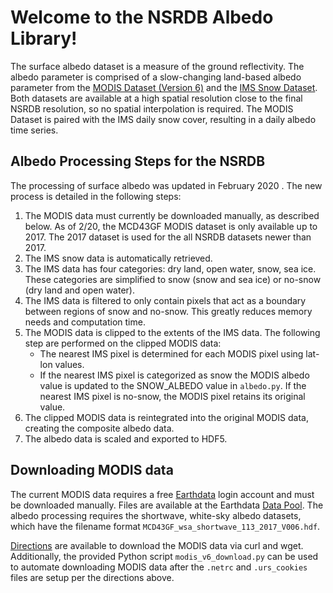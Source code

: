 # Welcome to the NSRDB Albedo Library!

The surface albedo dataset is a measure of the ground reflectivity. 
The albedo parameter is comprised of a slow-changing land-based albedo parameter from the 
[MODIS Dataset (Version 6)](https://lpdaac.usgs.gov/news/release-modis-version-6-brdfalbedo-gap-filled-snow-free-product/)
and the [IMS Snow Dataset](https://nsidc.org/data/g02156). 
Both datasets are available at a high spatial resolution close to the final NSRDB resolution, so no spatial interpolation is required. 
The MODIS Dataset is paired with the IMS daily snow cover, resulting in a daily albedo time series. 

## Albedo Processing Steps for the NSRDB

The processing of surface albedo was updated in February 2020 . The new process is detailed in the following steps:

1. The MODIS data must currently be downloaded manually, as described below. As of 2/20, the MCD43GF MODIS dataset is only available up to 2017. The 2017 dataset is used for the all NSRDB datasets newer than 2017. 
2. The IMS snow data is automatically retrieved. 
3. The IMS data has four categories: dry land, open water, snow, sea ice. These categories are simplified to snow (snow and sea ice) or no-snow (dry land and open water).
4. The IMS data is filtered to only contain pixels that act as a boundary between regions of snow and no-snow. This greatly reduces memory needs and computation time.
5. The MODIS data is clipped to the extents of the IMS data. The following step are performed on the clipped MODIS data:
    - The nearest IMS pixel is determined for each MODIS pixel using lat-lon values.
    - If the nearest IMS pixel is categorized as snow the MODIS albedo value is updated to the SNOW_ALBEDO value in `albedo.py`. If the nearest IMS pixel is no-snow, the MODIS pixel retains its original value.
6. The clipped MODIS data is reintegrated into the original MODIS data, creating the composite albedo data.
7. The albedo data is scaled and exported to HDF5.


## Downloading MODIS data

The current MODIS data requires a free [Earthdata](https://wiki.earthdata.nasa.gov/display/EL/Earthdata+Login+Home) login account and must be downloaded manually. Files are available at the Earthdata [Data Pool](https://e4ftl01.cr.usgs.gov/MOTA/MCD43GF.006). The albedo processing requires the shortwave, white-sky albedo datasets, which have the filename format `MCD43GF_wsa_shortwave_113_2017_V006.hdf`. 

[Directions](https://wiki.earthdata.nasa.gov/display/EL/How+To+Access+Data+With+cURL+And+Wget) are available to download the MODIS data via curl and wget. Additionally, the provided Python script `modis_v6_download.py` can be used to automate downloading MODIS data after the `.netrc` and `.urs_cookies` files are setup per the directions above.
